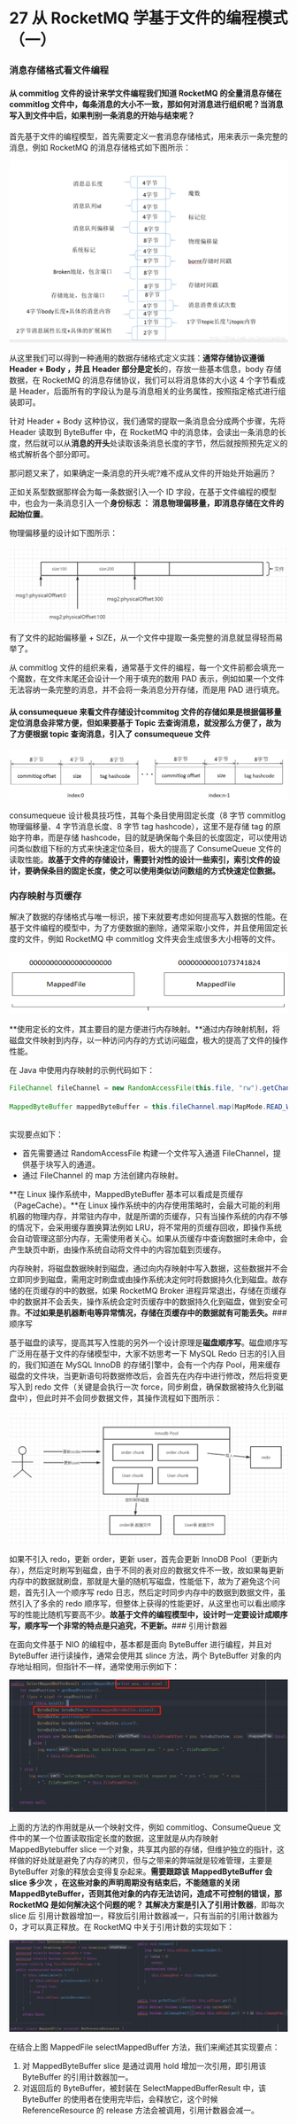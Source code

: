27 从 RocketMQ 学基于文件的编程模式（一）
===========================

### 消息存储格式看文件编程

#### **从 commitlog 文件的设计来学文件编程**我们知道 RocketMQ 的全量消息存储在 commitlog 文件中，每条消息的大小不一致，那如何对消息进行组织呢？当消息写入到文件中后，如果判别一条消息的开始与结束呢？

首先基于文件的编程模型，首先需要定义一套消息存储格式，用来表示一条完整的消息，例如 RocketMQ 的消息存储格式如下图所示：

![1](assets/20200909224001643.png)

从这里我们可以得到一种通用的数据存储格式定义实践：**通常存储协议遵循 Header + Body **，并且** Header 部分是定长**的，存放一些基本信息，body 存储数据，在 RocketMQ 的消息存储协议，我们可以将消息体的大小这 4 个字节看成是 Header，后面所有的字段认为是与消息相关的业务属性，按照指定格式进行组装即可。

针对 Header + Body 这种协议，我们通常的提取一条消息会分成两个步骤，先将 Header 读取到 ByteBuffer 中，在 RocketMQ 中的消息体，会读出一条消息的长度，然后就可以从**消息的开头**处读取该条消息长度的字节，然后就按照预先定义的格式解析各个部分即可。

那问题又来了，如果确定一条消息的开头呢?难不成从文件的开始处开始遍历？

正如关系型数据那样会为每一条数据引入一个 ID 字段，在基于文件编程的模型中，也会为一条消息引入一个**身份标志 **：** 消息物理偏移量，即消息存储在文件的起始位置**。

物理偏移量的设计如下图所示：

![2](assets/20200909224010561.png)

有了文件的起始偏移量 + SIZE，从一个文件中提取一条完整的消息就显得轻而易举了。

从 commitlog 文件的组织来看，通常基于文件的编程，每一个文件前都会填充一个魔数，在文件末尾还会设计一个用于填充的数用 PAD 表示，例如如果一个文件无法容纳一条完整的消息，并不会将一条消息分开存储，而是用 PAD 进行填充。

#### **从 consumequeue 来看文件存储设计**commitog 文件的存储如果是根据偏移量定位消息会非常方便，但如果要基于 Topic 去查询消息，就没那么方便了，故为了方便根据 topic 查询消息，引入了 consumequeue 文件

![3](assets/2020090922401933.png)

consumequeue 设计极具技巧性，其每个条目使用固定长度（8 字节 commitlog 物理偏移量、4 字节消息长度、8 字节 tag hashcode），这里不是存储 tag 的原始字符串，而是存储 hashcode，目的就是确保每个条目的长度固定，可以使用访问类似数组下标的方式来快速定位条目，极大的提高了 ConsumeQueue 文件的读取性能。**故基于文件的存储设计，需要针对性的设计一些索引，索引文件的设计，要确保条目的固定长度，使之可以使用类似访问数组的方式快速定位数据。**

### 内存映射与页缓存

解决了数据的存储格式与唯一标识，接下来就要考虑如何提高写入数据的性能。在基于文件编程的模型中，为了方便数据的删除，通常采取小文件，并且使用固定长度的文件，例如 RocketMQ 中 commitlog 文件夹会生成很多大小相等的文件。

![4](assets/20200909224027448.png)

\*\*使用定长的文件，其主要目的是方便进行内存映射。\*\*通过内存映射机制，将磁盘文件映射到内存，以一种访问内存的方式访问磁盘，极大的提高了文件的操作性能。

在 Java 中使用内存映射的示例代码如下：

```java
FileChannel fileChannel = new RandomAccessFile(this.file, "rw").getChannel();

MappedByteBuffer mappedByteBuffer = this.fileChannel.map(MapMode.READ_WRITE, 0, fileSize);



```

实现要点如下：

* 首先需要通过 RandomAccessFile 构建一个文件写入通道 FileChannel，提供基于块写入的通道。
* 通过 FileChannel 的 map 方法创建内存映射。

\*\*在 Linux 操作系统中，MappedByteBuffer 基本可以看成是页缓存（PageCache）。\*\*在 Linux 操作系统中的内存使用策略时，会最大可能的利用机器的物理内存，并常驻内存中，就是所谓的页缓存，只有当操作系统的内存不够的情况下，会采用缓存置换算法例如 LRU，将不常用的页缓存回收，即操作系统会自动管理这部分内存，无需使用者关心。如果从页缓存中查询数据时未命中，会产生缺页中断，由操作系统自动将文件中的内容加载到页缓存。

内存映射，将磁盘数据映射到磁盘，通过向内存映射中写入数据，这些数据并不会立即同步到磁盘，需用定时刷盘或由操作系统决定何时将数据持久化到磁盘。故存储的在页缓存的中的数据，如果 RocketMQ Broker 进程异常退出，存储在页缓存中的数据并不会丢失，操作系统会定时页缓存中的数据持久化到磁盘，做到安全可靠。**不过如果是机器断电等异常情况，存储在页缓存中的数据就有可能丢失。**### 顺序写

基于磁盘的读写，提高其写入性能的另外一个设计原理是**磁盘顺序写**。磁盘顺序写广泛用在基于文件的存储模型中，大家不妨思考一下 MySQL Redo 日志的引入目的，我们知道在 MySQL InnoDB 的存储引擎中，会有一个内存 Pool，用来缓存磁盘的文件块，当更新语句将数据修改后，会首先在内存中进行修改，然后将变更写入到 redo 文件（关键是会执行一次 force，同步刷盘，确保数据被持久化到磁盘中），但此时并不会同步数据文件，其操作流程如下图所示：

![5](assets/20200909224036499.png)

如果不引入 redo，更新 order，更新 user，首先会更新 InnoDB Pool（更新内存），然后定时刷写到磁盘，由于不同的表对应的数据文件不一致，故如果每更新内存中的数据就刷盘，那就是大量的随机写磁盘，性能低下，故为了避免这个问题，首先引入一个顺序写 redo 日志，然后定时同步内存中的数据到数据文件，虽然引入了多余的 redo 顺序写，但整体上获得的性能更好，从这里也可以看出顺序写的性能比随机写要高不少。**故基于文件的编程模型中，设计时一定要设计成顺序写，顺序写一个非常的特点是只追究，不更新。**### 引用计数器

在面向文件基于 NIO 的编程中，基本都是面向 ByteBuffer 进行编程，并且对 ByteBuffer 进行读操作，通常会使用其 slince 方法，两个 ByteBuffer 对象的内存地址相同，但指针不一样，通常使用示例如下：

![6](assets/2020090922404497.png)

上面的方法的作用就是从一个映射文件，例如 commitlog、ConsumeQueue 文件中的某一个位置读取指定长度的数据，这里就是从内存映射 MappedBytebuffer slice 一个对象，共享其内部的存储，但维护独立的指针，这样做的好处就是避免了内存的拷贝，但与之带来的弊端就是较难管理，主要是 ByteBuffer 对象的释放会变得复杂起来。**需要跟踪该 MappedByteBuffer 会 slice 多少次 **，在这些对象的声明周期没有结束后，不能随意的关闭 MappedByteBuffer，否则其他对象的内存无法访问，造成不可控制的错误，那 RocketMQ 是如何解决这个问题的呢？** 其解决方案是引入了引用计数器**，即每次 slice 后 引用计数器增加一，释放后引用计数器减一，只有当前的引用计数器为 0，才可以真正释放。在 RocketMQ 中关于引用计数的实现如下：

![7](assets/20200909224052719.png)

在结合上图 MappedFile selectMappedBuffer 方法，我们来阐述其实现要点：

1. 对 MappedByteBuffer slice 是通过调用 hold 增加一次引用，即引用该 ByteBuffer 的引用计数器加一。
2. 对返回后的 ByteBuffer，被封装在 SelectMappedBufferResult 中，该 ByteBuffer 的使用者在使用完毕后，会释放它，这个时候 ReferenceResource 的 release 方法会被调用，引用计数器会减一。
